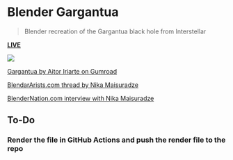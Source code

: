 # Blender Gargantua

> Blender recreation of the Gargantua black hole from Interstellar

[**LIVE**](https://tomashubelbauer.github.io/blender-gargantua)

![](0000.png)

[Gargantua by Aitor Iriarte on Gumroad](https://gumroad.com/l/EzAZM)

[BlendarArists.com thread by Nika Maisuradze](https://blenderartists.org/t/interstellar-black-hole-gargantua/627437)

[BlenderNation.com interview with Nika Maisuradze](https://www.blendernation.com/2015/02/17/behind-the-scenes-gargantua/)

## To-Do

### Render the file in GitHub Actions and push the render file to the repo
